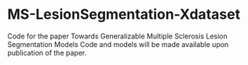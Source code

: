 # MS-LesionSegmentation-Xdataset
Code for the paper Towards Generalizable Multiple Sclerosis Lesion Segmentation Models
Code and models will be made available upon publication of the paper.
